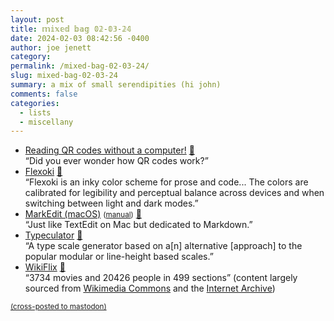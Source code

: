 ```yaml
---
layout: post
title: 𝕞𝕚𝕩𝕖𝕕 𝕓𝕒𝕘 𝟘𝟚-𝟘𝟛-𝟚𝟜
date: 2024-02-03 08:42:56 -0400
author: joe jenett
category: 
permalink: /mixed-bag-02-03-24/
slug: mixed-bag-02-03-24
summary: a mix of small serendipities (hi john)
comments: false
categories:
  - lists
  - miscellany
---
```

<ul class="links">
	<li><a title="Reading QR codes without a computer!" href="https://qr.blinry.org/">Reading QR codes without a computer!</a> <a href="https://pinboard.in/u:rona25">📌</a><br>“Did you ever wonder how QR codes work?”</li>
	<li><a title="Flexoki — Steph Ango" href="https://stephango.com/flexoki">Flexoki</a> <a href="https://pinboard.in/u:roger">📌</a><br>“Flexoki is an inky color scheme for prose and code... The colors are calibrated for legibility and perceptual balance across devices and when switching between light and dark modes.”</li>
	<li><a title="GitHub - MarkEdit-app/MarkEdit" href="https://github.com/MarkEdit-app/MarkEdit">MarkEdit (macOS)</a> <small>(<a href="https://github.com/MarkEdit-app/MarkEdit/wiki/Manual">manual</a>)</small> <a href="https://pinboard.in/u:e2b">📌</a><br>“Just like TextEdit on Mac but dedicated to Markdown.”</li>
	<li><a title="Typeculator - An different type scale generator" href="https://typeculator.alexpaul.me/">Typeculator</a> <a href="https://pinboard.in/u:roger">📌</a><br>“A type scale generator based on a[n] alternative [approach] to the popular modular or line-height based scales.”</li>
	<li><a title="WikiFlix" href="https://wikiflix.toolforge.org/">WikiFlix</a> <a href="https://pinboard.in/u:sdellis">📌</a><br>“3734 movies and 20426 people in 499 sections” (content largely sourced from <a title="Wikimedia Commons" href="https://commons.wikimedia.org/wiki/Main_Page">Wikimedia Commons</a> and the <a title="Internet Archive" href="https://archive.org/">Internet Archive</a>)</li>
</ul>

<a href="https://brid.gy/publish/mastodon"><small>(cross-posted to mastodon)</small></a>
